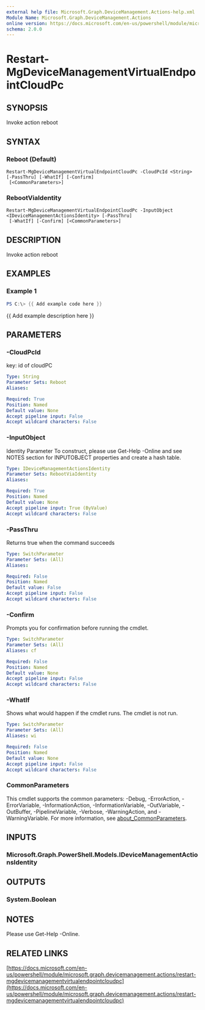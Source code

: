 ```yaml
---
external help file: Microsoft.Graph.DeviceManagement.Actions-help.xml
Module Name: Microsoft.Graph.DeviceManagement.Actions
online version: https://docs.microsoft.com/en-us/powershell/module/microsoft.graph.devicemanagement.actions/restart-mgdevicemanagementvirtualendpointcloudpc
schema: 2.0.0
---
```


# Restart-MgDeviceManagementVirtualEndpointCloudPc

## SYNOPSIS
Invoke action reboot

## SYNTAX

### Reboot (Default)
```
Restart-MgDeviceManagementVirtualEndpointCloudPc -CloudPcId <String> [-PassThru] [-WhatIf] [-Confirm]
 [<CommonParameters>]
```

### RebootViaIdentity
```
Restart-MgDeviceManagementVirtualEndpointCloudPc -InputObject <IDeviceManagementActionsIdentity> [-PassThru]
 [-WhatIf] [-Confirm] [<CommonParameters>]
```

## DESCRIPTION
Invoke action reboot

## EXAMPLES

### Example 1
```powershell
PS C:\> {{ Add example code here }}
```

{{ Add example description here }}

## PARAMETERS

### -CloudPcId
key: id of cloudPC

```yaml
Type: String
Parameter Sets: Reboot
Aliases:

Required: True
Position: Named
Default value: None
Accept pipeline input: False
Accept wildcard characters: False
```

### -InputObject
Identity Parameter
To construct, please use Get-Help -Online and see NOTES section for INPUTOBJECT properties and create a hash table.

```yaml
Type: IDeviceManagementActionsIdentity
Parameter Sets: RebootViaIdentity
Aliases:

Required: True
Position: Named
Default value: None
Accept pipeline input: True (ByValue)
Accept wildcard characters: False
```

### -PassThru
Returns true when the command succeeds

```yaml
Type: SwitchParameter
Parameter Sets: (All)
Aliases:

Required: False
Position: Named
Default value: False
Accept pipeline input: False
Accept wildcard characters: False
```

### -Confirm
Prompts you for confirmation before running the cmdlet.

```yaml
Type: SwitchParameter
Parameter Sets: (All)
Aliases: cf

Required: False
Position: Named
Default value: None
Accept pipeline input: False
Accept wildcard characters: False
```

### -WhatIf
Shows what would happen if the cmdlet runs.
The cmdlet is not run.

```yaml
Type: SwitchParameter
Parameter Sets: (All)
Aliases: wi

Required: False
Position: Named
Default value: None
Accept pipeline input: False
Accept wildcard characters: False
```

### CommonParameters
This cmdlet supports the common parameters: -Debug, -ErrorAction, -ErrorVariable, -InformationAction, -InformationVariable, -OutVariable, -OutBuffer, -PipelineVariable, -Verbose, -WarningAction, and -WarningVariable. For more information, see [about_CommonParameters](http://go.microsoft.com/fwlink/?LinkID=113216).

## INPUTS

### Microsoft.Graph.PowerShell.Models.IDeviceManagementActionsIdentity
## OUTPUTS

### System.Boolean
## NOTES
Please use Get-Help -Online.

## RELATED LINKS

[https://docs.microsoft.com/en-us/powershell/module/microsoft.graph.devicemanagement.actions/restart-mgdevicemanagementvirtualendpointcloudpc](https://docs.microsoft.com/en-us/powershell/module/microsoft.graph.devicemanagement.actions/restart-mgdevicemanagementvirtualendpointcloudpc)

